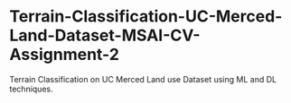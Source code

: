 # Terrain-Classification-UC-Merced-Land-Dataset-MSAI-CV-Assignment-2
Terrain Classification on UC Merced Land use Dataset using ML and DL techniques.

